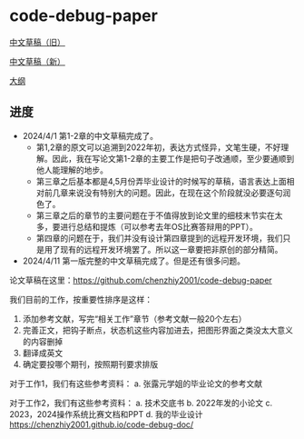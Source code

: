 # code-debug-paper

[中文草稿（旧）](./cn-draft.md)

[中文草稿（新）](./cn-draft-2.md)

[大纲](./outline.md)

## 进度

- 2024/4/1 第1-2章的中文草稿完成了。
  - 第1,2章的原文可以追溯到2022年初，表达方式怪异，文笔生硬，不好理解。因此，我在写论文第1-2章的主要工作是把句子改通顺，至少要通顺到他人能理解的地步。
  - 第三章之后基本都是4,5月份弄毕业设计的时候写的草稿，语言表达上面相对前几章来说没有特别大的问题。因此，在现在这个阶段就没必要逐句润色了。
  - 第三章之后的章节的主要问题在于不值得放到论文里的细枝末节实在太多，要进行总结和提炼（可以参考去年OS比赛答辩用的PPT）。
  - 第四章的问题在于，我们并没有设计第四章提到的远程开发环境，我们只是用了现有的远程开发环境罢了。所以这一章要把非原创的部分精简。
- 2024/4/11 第一版完整的中文草稿完成了。但是还有很多问题。

论文草稿在这里：https://github.com/chenzhiy2001/code-debug-paper

我们目前的工作，按重要性排序是这样：

1. 添加参考文献，写完“相关工作”章节（参考文献一般20个左右）
2. 完善正文，把钩子断点，状态机这些内容加进去，把图形界面之类没太大意义的内容删掉
3. 翻译成英文
4. 确定要投哪个期刊，按照期刊要求排版

对于工作1，我们有这些参考资料：
a. 张露元学姐的毕业论文的参考文献

对于工作2，我们有这些参考资料：
a. 技术交底书
b. 2022年发的小论文
c. 2023，2024操作系统比赛文档和PPT
d. 我的毕业设计 https://chenzhiy2001.github.io/code-debug-doc/